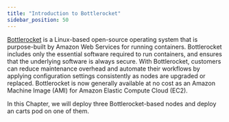 ```yaml
---
title: "Introduction to Bottlerocket"
sidebar_position: 50
---
```


[Bottlerocket](https://aws.amazon.com/bottlerocket/) is a Linux-based open-source operating system that is purpose-built by Amazon Web Services for running containers. Bottlerocket includes only the essential software required to run containers, and ensures that the underlying software is always secure. With Bottlerocket, customers can reduce maintenance overhead and automate their workflows by applying configuration settings consistently as nodes are upgraded or replaced. Bottlerocket is now generally available at no cost as an Amazon Machine Image (AMI) for Amazon Elastic Compute Cloud (EC2).

In this Chapter, we will deploy three Bottlerocket-based nodes and deploy an carts pod on one of them.